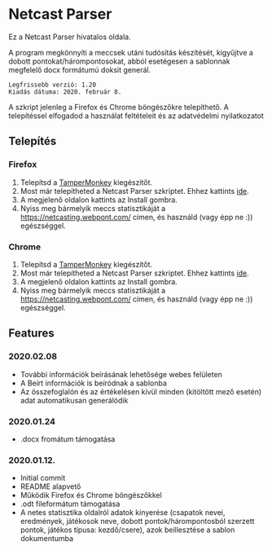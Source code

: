 # Netcast Parser

Ez a Netcast Parser hivatalos oldala.

A program megkönnyíti a meccsek utáni tudósítás készítését, kigyűjtve a dobott pontokat/hárompontosokat, abból esetégesen a sablonnak megfelelő docx formátumú doksit generál.

    Legfrissebb verzió: 1.20
    Kiadás dátuma: 2020. február 8.

A szkript jelenleg a Firefox és Chrome böngészőkre telepíthető.
A telepítéssel elfogadod a használat feltételeit és az adatvédelmi nyilatkozatot

## Telepítés

### Firefox

1. Telepítsd a [TamperMonkey](https://addons.mozilla.org/en-US/firefox/addon/tampermonkey/) kiegészítőt.
2. Most már telepítheted a Netcast Parser szkriptet. Ehhez kattints [ide](https://github.com/alex-molnar/netcast-parser/raw/master/netcast_parser.user.js).
3. A megjelenő oldalon kattints az Install gombra.
4. Nyiss meg bármelyik meccs statisztikáját a https://netcasting.webpont.com/ címen, és használd (vagy épp ne :)) egészséggel.

### Chrome

1. Telepítsd a [TamperMonkey](https://chrome.google.com/webstore/detail/tampermonkey/dhdgffkkebhmkfjojejmpbldmpobfkfo?hl=hu) kiegészítőt.
2. Most már telepítheted a Netcast Parser szkriptet. Ehhez kattints [ide](https://github.com/alex-molnar/netcast-parser/raw/master/netcast_parser.user.js).
3. A megjelenő oldalon kattints az Install gombra.
4. Nyiss meg bármelyik meccs statisztikáját a https://netcasting.webpont.com/ címen, és használd (vagy épp ne :)) egészséggel.

## Features

### 2020.02.08
* További információk beírásának lehetősége webes felületen
* A Beírt információk is beíródnak a sablonba
* Az összefoglalón és az értékelésen kívül minden (kitöltött mező esetén) adat automatikusan generálódik 

### 2020.01.24
* .docx fromátum támogatása

### 2020.01.12.
* Initial commit
* README alapvető
* Működik Firefox és Chrome böngészőkkel
* .odt fileformátum támogatása
* A netes statisztika oldalról adatok kinyerése (csapatok nevei, eredmények, játékosok neve, dobott pontok/hárompontosból szerzett pontok, játékos típusa: kezdő/csere), azok beillesztése a sablon dokumentumba 
